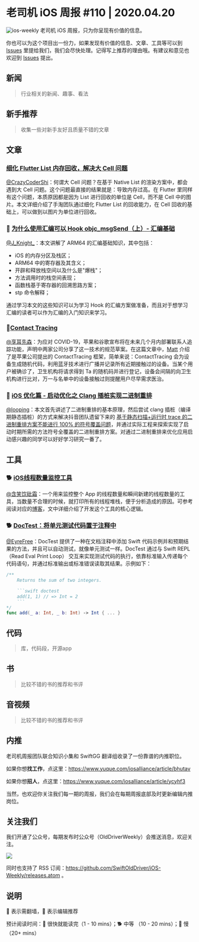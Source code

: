 # 老司机 iOS 周报 #110 | 2020.04.20

![ios-weekly](https://github.com/SwiftOldDriver/iOS-Weekly/blob/master/assets/ios-weekly.png?raw=true)
老司机 iOS 周报，只为你呈现有价值的信息。

你也可以为这个项目出一份力，如果发现有价值的信息、文章、工具等可以到 [Issues](https://github.com/SwiftOldDriver/iOS-Weekly/issues) 里提给我们，我们会尽快处理。记得写上推荐的理由哦。有建议和意见也欢迎到 [Issues](https://github.com/SwiftOldDriver/iOS-Weekly/issues) 提出。

## 新闻

> 行业相关的新闻、趣事、看法

## 新手推荐

> 收集一些对新手友好且质量不错的文章

## 文章

### [细化 Flutter List 内存回收，解决大 Cell 问题](https://mp.weixin.qq.com/s/Mcfj3lRR8VJACxsjjIiVsA)

[@CrazyCoderShi](https://github.com/CrazyCoderShi)：何谓大 Cell 问题？在基于 Native List 的渲染方案中，都会遇到大 Cell 问题。这个问题最直接的结果就是：导致内存过高。在 Flutter 里同样有这个问题，本质原因都是因为 List 进行回收的单位是 Cell，而不是 Cell 中的图片。本文详细介绍了手淘团队通过细化 Flutter List 的回收能力，在 Cell 回收的基础上，可以做到以图片为单位进行回收。

### 🐢 [为什么使用汇编可以 Hook objc_msgSend（上）- 汇编基础](https://mp.weixin.qq.com/s/ty8Pt56EQ3sKiIfYypZ1fA)

[@J_Knight_](https://ming1016.github.io/2020/03/29/apple-system-executable-file-macho/)：本文讲解了 ARM64 的汇编基础知识，其中包括：
- iOS 的内存分区及栈区；
- ARM64 中的寄存器及其含义；
- 开辟和释放栈空间以及什么是"爆栈"；
- 方法调用时的栈空间表现；
- 函数栈基于寄存器的回溯思路方案；
- stp 命令解释；

通过学习本文的这些知识可以为学习 Hook 的汇编方案做准备，而且对于想学习汇编的读者可以作为汇编的入门知识来学习。

### 🐢[Contact Tracing](https://nshipster.com/contact-tracing/)

[@享耳先森](https://github.com/iblacksun)：为应对 COVID-19，苹果和谷歌宣布将在未来几个月内部署联系人追踪功能，声明中两家公司分享了这一技术的规范草案。在这篇文章中，[Matt](https://nshipster.com/authors/mattt/) 介绍了是苹果公司提出的 ContactTracing 框架，简单来说：ContactTracing 会为设备生成随机代码，利用蓝牙技术进行广播并记录所有近期接触过的设备。当某个用户被确诊了，卫生机构将请求得到 Ta 的随机码并进行登记，设备会间隔的向卫生机构进行比对，万一与名单中的设备接触过则提醒用户尽早需求医治。

### 🐢 [iOS 优化篇 - 启动优化之 Clang 插桩实现二进制重排](https://juejin.im/post/5e97c3c751882573b86f9d00)

[@looping](https://github.com/looping)：本文首先讲述了二进制重排的基本原理，然后尝试 clang 插桩（编译期静态插桩）的方式来解决抖音团队遗留下来的 [基于静态扫描+运行时 trace 的二进制重排方案不能进行 100% 的符号覆盖问题](https://mp.weixin.qq.com/s/Drmmx5JtjG3UtTFksL6Q8Q)，并通过实际工程来探索实现了启动时期所需的方法符号全覆盖的二进制重排方案。对通过二进制重排来优化应用启动感兴趣的同学可以好好学习研究一番了。

## 工具

### 🐕 [iOS线程数量监控工具](https://github.com/maniackk/KKThreadMonitor)

[@含笑饮砒霜](https://weibo.com/chinafishnews/)：一个用来监控整个 App 的线程数量和瞬间新建的线程数量的工具，当数量不合理的时候，就打印所有的线程堆栈，便于分析造成的原因。可参考阅读对应的[博客](https://juejin.im/post/5e92a113e51d4547134bdadb)，文中详细介绍了开发这个工具的核心逻辑。

### 🐕 [DocTest：将单元测试代码置于注释中](https://github.com/SwiftDocOrg/DocTest)

[@EyreFree](https://github.com/EyreFree)：DocTest 提供了一种在文档注释中添加 Swift 代码示例并和预期结果的方法，并且可以自动测试，就像单元测试一样。DocTest 通过与 Swift REPL（Read Eval Print Loop） 交互来实现测试代码的执行，依靠标准输入传递每个代码语句，并通过标准输出或标准错误读取其结果。示例如下：

```swift
/**
    Returns the sum of two integers.

    ```swift doctest
    add(1, 1) // => Int = 2
    ```
*/
func add(_ a: Int, _ b: Int) -> Int { ... }
```

## 代码

> 库，代码段，开源app

## 书

> 比较不错的书的推荐和书评

## 音视频

> 比较不错的书的推荐和书评

## 内推

老司机周报团队联合知识小集和 SwiftGG 翻译组收录了一份靠谱的内推职位。

如果你想**找工作**，点这里：https://www.yuque.com/iosalliance/article/bhutav

如果你想**招人**，点这里：https://www.yuque.com/iosalliance/article/ycyhf3

当然，也欢迎你关注我们每一期的周报，我们会在每期周报底部及时更新编辑内推岗位。

## 关注我们

我们开通了公众号，每期发布时公众号（OldDriverWeekly）会推送消息，欢迎关注。

![](https://github.com/SwiftOldDriver/iOS-Weekly/blob/master/assets/qrcode_for_wechat.jpg?raw=true)

同时也支持了 RSS 订阅：https://github.com/SwiftOldDriver/iOS-Weekly/releases.atom 。

## 说明

🚧 表示需翻墙，🌟 表示编辑推荐

预计阅读时间：🐎 很快就能读完（1 - 10 mins）；🐕 中等 （10 - 20 mins）；🐢 慢（20+ mins）
